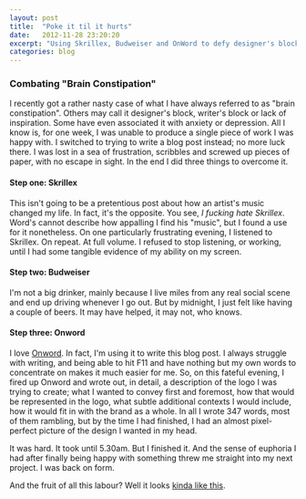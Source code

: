 ```yaml
---
layout: post
title:  "Poke it til it hurts"
date:   2012-11-28 23:20:20
excerpt: "Using Skrillex, Budweiser and OnWord to defy designer's block."
categories: blog
---
```


### Combating "Brain Constipation"

I recently got a rather nasty case of what I have always referred to as "brain constipation". Others may call it designer's block, writer's block or lack of inspiration. Some have even associated it with anxiety or depression. All I know is, for one week, I was unable to produce a single piece of work I was happy with. I switched to trying to write a blog post instead; no more luck there. I was lost in a sea of frustration, scribbles and screwed up pieces of paper, with no escape in sight. In the end I did three things to overcome it.

#### Step one: Skrillex
This isn't going to be a pretentious post about how an artist's music changed my life. In fact, it's the opposite. You see, *I fucking hate Skrillex*. Word's cannot describe how appalling I find his "music", but I found a use for it nonetheless. On one particularly frustrating evening, I listened to Skrillex. On repeat. At full volume. I refused to stop listening, or working, until I had some tangible evidence of my ability on my screen.

#### Step two: Budweiser
I'm not a big drinker, mainly because I live miles from any real social scene and end up driving whenever I go out. But by midnight, I just felt like having a couple of beers. It may have helped, it may not, who knows.

#### Step three: Onword
I love [ Onword](http://onword.co). In fact, I'm using it to write this blog post. I always struggle with writing, and being able to hit F11 and have nothing but my own words to concentrate on makes it much easier for me. So, on this fateful evening, I fired up Onword and wrote out, in detail, a description of the logo I was trying to create; what I wanted to convey first and foremost, how that would be represented in the logo, what subtle additional contexts I would include, how it would fit in with the brand as a whole. In all I wrote 347 words, most of them rambling, but by the time I had finished, I had an almost pixel-perfect picture of the design I wanted in my head.

It was hard. It took until 5.30am. But I finished it. And the sense of euphoria I had after finally being happy with something threw me straight into my next project. I was back on form.

And the fruit of all this labour? Well it looks [kinda like this](http://dribbble.com/shots/827551-Facing-Africa).